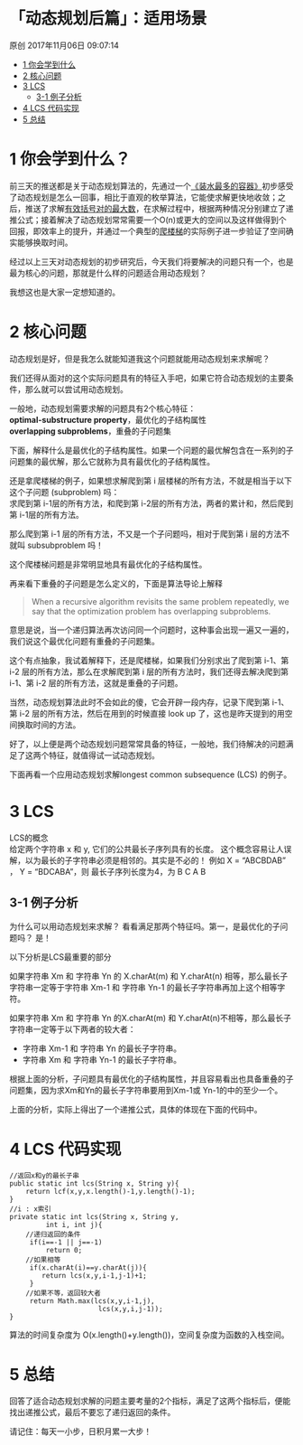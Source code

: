 # 「动态规划后篇」：适用场景

 原创  2017年11月06日 09:07:14


* [1 你会学到什么][4]
* [2 核心问题][5]
* [3 LCS][6]
    * [3-1 例子分析][7]
* [4 LCS 代码实现][8]
* [5 总结][9]

# 1 你会学到什么？

前三天的推送都是关于动态规划算法的，先通过一个[《装水最多的容器》][10]初步感受了动态规划是怎么一回事，相比于直观的枚举算法，它能使求解更快地收敛；之后，推送了求解[有效括号对的最大数][11]，在求解过程中，根据两种情况分别建立了递推公式；接着解决了动态规划常常需要一个O(n)或更大的空间以及这样做得到个回报，即效率上的提升，并通过一个典型的[爬楼梯][12]的实际例子进一步验证了空间确实能够换取时间。

经过以上三天对动态规划的初步研究后，今天我们将要解决的问题只有一个，也是最为核心的问题，那就是什么样的问题适合用动态规划？

我想这也是大家一定想知道的。

# 2 核心问题

动态规划是好，但是我怎么就能知道我这个问题就能用动态规划来求解呢？ 

我们还得从面对的这个实际问题具有的特征入手吧，如果它符合动态规划的主要条件，那么就可以尝试用动态规划。

一般地，动态规划需要求解的问题具有2个核心特征：   
**optimal-substructure property**，最优化的子结构属性   
**overlapping subproblems**，重叠的子问题集

下面，解释什么是最优化的子结构属性。如果一个问题的最优解包含在一系列的子问题集的最优解，那么它就称为具有最优化的子结构属性。

还是拿爬楼梯的例子，如果想求解爬到第 i 层楼梯的所有方法，不就是相当于以下这个子问题 (subproblem) 吗：   
求爬到第 i-1层的所有方法，和爬到第 i-2层的所有方法，两者的累计和，然后爬到第 i-1层的所有方法。

那么爬到第 i-1 层的所有方法，不又是一个子问题吗，相对于爬到第 i 层的方法不就叫 subsubproblem 吗！

这个爬楼梯问题是非常明显地具有最优化的子结构属性。

再来看下重叠的子问题是怎么定义的，下面是算法导论上解释

> When a recursive algorithm revisits the same problem repeatedly, we   
> say that the optimization problem has overlapping subproblems.

意思是说，当一个递归算法再次访问同一个问题时，这种事会出现一遍又一遍的，我们说这个最优化问题有重叠的子问题集。

这个有点抽象，我试着解释下，还是爬楼梯，如果我们分别求出了爬到第 i-1、第 i-2 层的所有方法，那么在求解爬到第 i 层的所有方法时，我们还得去解决爬到第 i-1、第 i-2 层的所有方法，这就是重叠的子问题。

当然，动态规划算法此时不会如此的傻，它会开辟一段内存，记录下爬到第 i-1、第 i-2 层的所有方法，然后在用到的时候直接 look up 了，这也是昨天提到的用空间换取时间的方法。

好了，以上便是两个动态规划问题常常具备的特征，一般地，我们待解决的问题满足了这两个特征，就值得试一试动态规划。

下面再看一个应用动态规划求解longest common subsequence (LCS) 的例子。

# 3 LCS

LCS的概念   
给定两个字符串 x 和 y, 它们的公共最长子序列具有的长度。 这个概念容易让人误解，以为最长的子字符串必须是相邻的。其实是不必的！ 例如 X = “ABCBDAB” ， Y = “BDCABA”，则 最长子序列长度为4，为 B C A B

## 3-1 例子分析

为什么可以用动态规划来求解？ 看看满足那两个特征吗。第一，是最优化的子问题吗？ 是！

以下分析是LCS最重要的部分

如果字符串 Xm 和 字符串 Yn 的 X.charAt(m) 和 Y.charAt(n) 相等，那么最长子字符串一定等于字符串 Xm-1 和 字符串 Yn-1 的最长子字符串再加上这个相等字符。

如果字符串 Xm 和 字符串 Yn 的X.charAt(m) 和 Y.charAt(n)不相等，那么最长子字符串一定等于以下两者的较大者：

* 字符串 Xm-1 和 字符串 Yn 的最长子字符串。
* 字符串 Xm 和 字符串 Yn-1 的最长子字符串。

根据上面的分析，子问题具有最优化的子结构属性，并且容易看出也具备重叠的子问题集，因为求Xm和Yn的最长子字符串要用到Xm-1或 Yn-1的中的至少一个。

上面的分析，实际上得出了一个递推公式，具体的体现在下面的代码中。

# 4 LCS 代码实现

    //返回x和y的最长子串
    public static int lcs(String x, String y){
        return lcf(x,y,x.length()-1,y.length()-1);
    }
    //i : x索引
    private static int lcs(String x, String y,
             int i, int j){
        //递归返回的条件
         if(i==-1 || j==-1) 
             return 0;
        //如果相等
         if(x.charAt(i)==y.charAt(j)){
            return lcs(x,y,i-1,j-1)+1;
         }    
        //如果不等，返回较大者
         return Math.max(lcs(x,y,i-1,j),
                          lcs(x,y,i,j-1));
    }

算法的时间复杂度为 O(x.length()+y.length())，空间复杂度为函数的入栈空间。

# 5 总结

回答了适合动态规划求解的问题主要考量的2个指标，满足了这两个指标后，便能找出递推公式，最后不要忘了递归返回的条件。

请记住：每天一小步，日积月累一大步！

[0]: http://so.csdn.net/so/search/s.do?q=算法&t=blog
[1]: http://so.csdn.net/so/search/s.do?q=动态规划&t=blog
[2]: http://so.csdn.net/so/search/s.do?q=LCS&t=blog
[3]: http://write.blog.csdn.net/postedit/78454203
[4]: #1-你会学到什么
[5]: #2-核心问题
[6]: #3-lcs
[7]: #3-1-例子分析
[8]: #4-lcs-代码实现
[9]: #5-总结
[10]: http://blog.csdn.net/daigualu/article/details/78431090
[11]: http://blog.csdn.net/daigualu/article/details/78440866
[12]: http://blog.csdn.net/daigualu/article/details/78447544